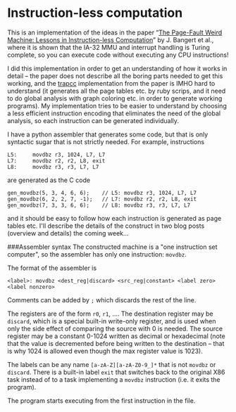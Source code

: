 # Instruction-less computation
This is an implementation of the ideas in the paper “[The Page-Fault Weird Machine: Lessons in Instruction-less Computation](https://www.usenix.org/conference/woot13/workshop-program/presentation/bangert)” by J. Bangert et al., where it is shown that the IA-32 MMU and interrupt handling is Turing complete, so you can execute code without executing any CPU instructions!

I did this implementation in order to get an understanding of how it works in detail – the paper does not describe all the boring parts needed to get this working, and the [trapcc](https://github.com/jbangert/trapcc) implementation from the paper is IMHO hard to understand (it generates all the page tables etc. by ruby scrips, and it need to do global analysis with graph coloring etc. in order to generate working programs). My implementation tries to be easier to understand by choosing a less efficient instruction encoding that eliminates the need of the global analysis, so each instruction can be generated individually.

I have a python assembler that generates some code, but that is only syntactic sugar that is not strictly needed. For example, instructions 

```
L5:     movdbz r3, 1024, L7, L7
L7:     movdbz r2, r2, L8, exit
L8:     movdbz r3, r3, L7, L7
```

are generated as the C code

```
gen_movdbz(5, 3, 4, 6, 6);    // L5: movdbz r3, 1024, L7, L7
gen_movdbz(6, 2, 2, 7, -1);   // L7: movdbz r2, r2, L8, exit
gen_movdbz(7, 3, 3, 6, 6);    // L8: movdbz r3, r3, L7, L7
```

and it should be easy to follow how each instruction is generated as page tables etc. I'll describe the details of the construct in two blog posts (overview and details) the coming week...

###Assembler syntax
The constructed machine is a "one instruction set computer", so the assembler has only one instruction: `movdbz`.

The format of the assembler is
```
<label>: movdbz <dest_reg|discard> <src_reg|constant> <label zero> <label nonzero>
```

Comments can be added by `;` which discards the rest of the line.

The registers are of the form `r0`, `r1`, …. The destination register may be `discard`, which is a special built-in write-only register, and is used when only the side effect of comparing the source with 0 is needed. The source register may be a constant 0-1024 written as decimal or hexadecimal (note that the value is decremented before being written to the destination – that is why 1024 is allowed even though the max register value is 1023). 

The labels can be any name `[a-zA-Z][a-zA-Z0-9_]*` that is not `movdbz` or `discard`. There is a built-in label `exit` that switches back to the original X86 task instead of to a task implementing a `movdbz` instruction (i.e. it exits the program).

The program starts executing from the first instruction in the file.
